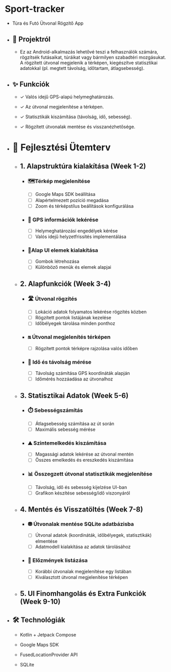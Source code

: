 # Sport-tracker
  - Túra és Futó Ütvonal Rögzítő App

  - ## 📌 Projektról

       - Ez az Android-alkalmazás lehetővé teszi a felhasználók számára, rögzítsék futásaikat, túráikat vagy bármilyen szabadtéri mozgásukat. A rögzített útvonal megjelenik a térképen, kiegészítve statisztikai adatokkal (pl. megtett távolság, időtartam, átlagsebesség).

  - ## ✨ Funkciók 

       - ✓ Valós idejű GPS-alapú helymeghatározás.
      
       - ✓ Az útvonal megjelenítése a térképen.
      
       - ✓ Statisztikák kiszámítása (távolság, idő, sebesség).
      
       - ✓ Rögzített útvonalak mentése és visszanézhetősége.


  - # 📅 Fejlesztési Ütemterv

      - ## 1. Alapstruktúra kialakítása (Week 1-2)
           - ### 🗺️Térkép megjelenítése
              - [ ] Google Maps SDK beállítása
              - [ ] Alapértelmezett pozíció megadása
              - [ ] Zoom és térképstílus beállítások konfigurálása
           - ### 📍 GPS információk lekérése
              - [ ] Helymeghatározási engedélyek kérése
              - [ ] Valós idejű helyzetfrissítés implementálása
           - ### 💅Alap UI elemek kialakítása
              - [ ] Gombok létrehozása
              - [ ] Különböző menük és elemek alapjai
     
      - ## 2. Alapfunkciók (Week 3-4)
           - ### 🛣️ Útvonal rögzítés
              - [ ] Lokáció adatok folyamatos lekérése rögzítés közben
              - [ ] Rögzített pontok listájának kezelése
              - [ ] Időbélyegek tárolása minden ponthoz
           - ### 🔛 Útvonal megjelenítés térképen
              - [ ] Rögzített pontok térképre rajzolása valós időben
           - ### 📏 Idő és távolság mérése
              - [ ] Távolság számítása GPS koordináták alapján
              - [ ] Időmérés hozzáadása az útvonalhoz
    
      - ## 3. Statisztikai Adatok (Week 5-6)
           - ### ⏱️ Sebességszámítás
              - [ ] Átlagsebesség számítása az út során
              - [ ] Maximális sebesség mérése
           - ### ⛰️ Szintemelkedés kiszámítása
              - [ ] Magassági adatok lekérése az útvonal mentén
              - [ ] Összes emelkedés és ereszkedés kiszámítása
           - ### 📊 Összegzett útvonal statisztikák megjelenítése
              - [ ] Távolság, idő és sebesség kijelzése UI-ban
              - [ ] Grafikon készítése sebesség/idő viszonyáról
    
      - ## 4. Mentés és Visszatöltés (Week 7-8)
           - ### ⛃ Útvonalak mentése SQLite adatbázisba
              - [ ] Útvonal adatok (koordináták, időbélyegek, statisztikák) elmentése
              - [ ] Adatmodell kialakítása az adatok tárolásához
           - ### 💾 Előzmények listázása
              - [ ] Korábbi útvonalak megjelenítése egy listában
              - [ ] Kiválasztott útvonal megjelenítése térképen
    
      - ## 5. UI Finomhangolás és Extra Funkciók (Week 9-10)


  - ## 🛠️ Technológiák
    
       - Kotlin + Jetpack Compose
    
       - Google Maps SDK
    
       - FusedLocationProvider API
    
       - SQLite

